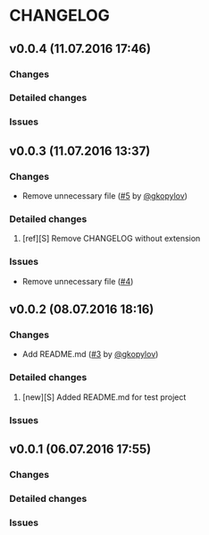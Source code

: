 # CHANGELOG

## v0.0.4 (11.07.2016 17:46)

### Changes

### Detailed changes

### Issues


## v0.0.3 (11.07.2016 13:37)

### Changes

* Remove unnecessary file ([#5](https://github.com/technoeleganceteam/org_test_for_kanban/pull/5) by [@gkopylov](https://github.com/gkopylov))

### Detailed changes


1. [ref][S] Remove CHANGELOG without extension
### Issues


* Remove unnecessary file ([#4](https://github.com/technoeleganceteam/org_test_for_kanban/issues/4))

## v0.0.2 (08.07.2016 18:16)

### Changes

* Add README.md ([#3](https://github.com/technoeleganceteam/org_test_for_kanban/pull/3) by [@gkopylov](https://github.com/gkopylov))

### Detailed changes


1. [new][S] Added README.md for test project
### Issues


## v0.0.1 (06.07.2016 17:55)

### Changes

### Detailed changes

### Issues

